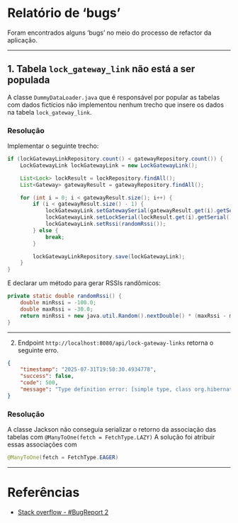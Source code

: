 # Relatório de ‘bugs’

Foram encontrados alguns ‘bugs’ no meio do processo de refactor da aplicação.

---

## 1. Tabela ``lock_gateway_link`` não está a ser populada

A classe ``DummyDataLoader.java`` que é responsável por popular as tabelas com dados fictícios não implementou nenhum
trecho que insere os dados na tabela ``lock_gateway_link``.

### Resolução

Implementar o seguinte trecho:

```java
if (lockGatewayLinkRepository.count() < gatewayRepository.count()) {
	LockGatewayLink lockGatewayLink = new LockGatewayLink();

	List<Lock> lockResult = lockRepository.findAll();
	List<Gateway> gatewayResult = gatewayRepository.findAll();

	for (int i = 0; i < gatewayResult.size(); i++) {
		if (i < gatewayResult.size() - 1) {
			lockGatewayLink.setGatewaySerial(gatewayResult.get(i).getSerial());
			lockGatewayLink.setLockSerial(lockResult.get(i).getSerial());
			lockGatewayLink.setRssi(randomRssi());
		} else {
			break;
		}

		lockGatewayLinkRepository.save(lockGatewayLink);
	}
}
```

E declarar um método para gerar RSSIs randômicos:

```java
private static double randomRssi() {
	double minRssi = -100.0;
	double maxRssi = -30.0;
	return minRssi + new java.util.Random().nextDouble() * (maxRssi - minRssi);
}
```

---

2. Endpoint ``http://localhost:8080/api/lock-gateway-links`` retorna o seguinte erro. 

```json
{
    "timestamp": "2025-07-31T19:50:30.4934778",
    "success": false,
    "code": 500,
    "message": "Type definition error: [simple type, class org.hibernate.proxy.pojo.bytebuddy.ByteBuddyInterceptor]"
}
```

### Resolução

A classe Jackson não conseguia serializar o retorno da associação das tabelas com ``@ManyToOne(fetch = FetchType.LAZY)``
A solução foi atribuir essas associações com 

```java
@ManyToOne(fetch = FetchType.EAGER)
```

--- 

# Referências

* [Stack overflow - #BugReport 2](https://stackoverflow.com/questions/52656517/no-serializer-found-for-class-org-hibernate-proxy-pojo-bytebuddy-bytebuddyinterc)

